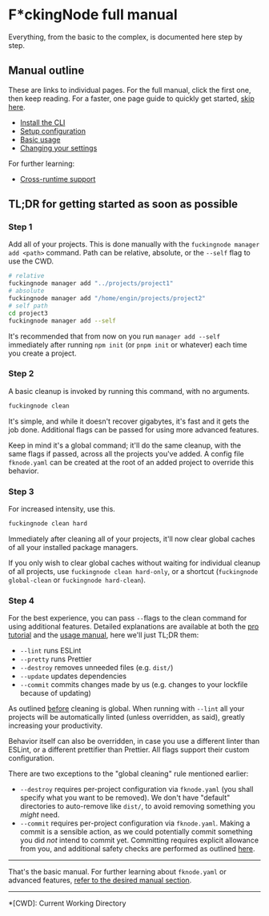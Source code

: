 # F\*ckingNode full manual

Everything, from the basic to the complex, is documented here step by step.

## Manual outline

These are links to individual pages. For the full manual, click the first one, then keep reading. For a faster, one page guide to quickly get started, [skip here](#tldr-for-getting-started-as-soon-as-possible).

- [Install the CLI](install.md)
- [Setup configuration](setup.md)
- [Basic usage](usage.md)
- [Changing your settings](settings.md)

For further learning:

- [Cross-runtime support](cross-runtime.md)

## TL;DR for getting started as soon as possible

### Step 1

Add all of your projects. This is done manually with the `fuckingnode manager add <path>` command. Path can be relative, absolute, or the `--self` flag to use the CWD.

```bash
# relative
fuckingnode manager add "../projects/project1"
# absolute
fuckingnode manager add "/home/engin/projects/project2"
# self path
cd project3
fuckingnode manager add --self
```

It's recommended that from now on you run `manager add --self` immediately after running `npm init` (or `pnpm init` or whatever) each time you create a project.

### Step 2

A basic cleanup is invoked by running this command, with no arguments.

```bash
fuckingnode clean
```

It's simple, and while it doesn't recover gigabytes, it's fast and it gets the job done. Additional flags can be passed for using more advanced features.

Keep in mind it's a global command; it'll do the same cleanup, with the same flags if passed, across all the projects you've added. A config file `fknode.yaml` can be created at the root of an added project to override this behavior.

### Step 3

For increased intensity, use this.

```bash
fuckingnode clean hard
```

Immediately after cleaning all of your projects, it'll now clear global caches of all your installed package managers.

If you only wish to clear global caches without waiting for individual cleanup of all projects, use `fuckingnode clean hard-only`, or a shortcut (`fuckingnode global-clean` or `fuckingnode hard-clean`).

### Step 4

For the best experience, you can pass `--`flags to the clean command for using additional features. Detailed explanations are available at both the [pro tutorial](../tutorial/pro.md) and the [usage manual](../manual/usage.md), here we'll just TL;DR them:

- `--lint` runs ESLint
- `--pretty` runs Prettier
- `--destroy` removes unneeded files (e.g. `dist/`)
- `--update` updates dependencies
- `--commit` commits changes made by us (e.g. changes to your lockfile because of updating)

As outlined [before](#step-2) cleaning is global. When running with `--lint` all your projects will be automatically linted (unless overridden, as said), greatly increasing your productivity.

Behavior itself can also be overridden, in case you use a different linter than ESLint, or a different prettifier than Prettier. All flags support their custom configuration.

There are two exceptions to the "global cleaning" rule mentioned earlier:

- `--destroy` requires per-project configuration via `fknode.yaml` (you shall specify what you want to be removed). We don't have "default" directories to auto-remove like `dist/`, to avoid removing something you _might_ need.
- `--commit` requires per-project configuration via `fknode.yaml`. Making a commit is a sensible action, as we could potentially commit something you did _not_ intend to commit yet. Committing requires explicit allowance from you, and additional safety checks are performed as outlined [here](../tutorial/pro.md#committing-your-code-commit).

---

That's the basic manual. For further learning about `fknode.yaml` or advanced features, [refer to the desired manual section](#manual-outline).

---

*[CWD]: Current Working Directory
